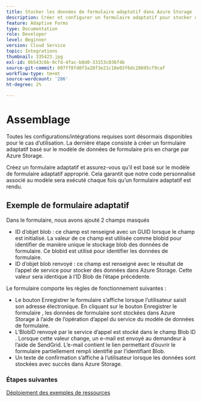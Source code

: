 ```yaml
---
title: Stocker les données de formulaire adaptatif dans Azure Storage
description: Créer et configurer un formulaire adaptatif pour stocker des données dans Azure Storage
feature: Adaptive Forms
type: Documentation
role: Developer
level: Beginner
version: Cloud Service
topic: Integrations
thumbnail: 335423.jpg
exl-id: 0b543c6b-9cfd-4fac-b8d0-33153c036f4b
source-git-commit: 097ff8fd0f3a28f3e21c10e03f6dc28695cf9caf
workflow-type: tm+mt
source-wordcount: '286'
ht-degree: 2%

---
```


# Assemblage

Toutes les configurations/intégrations requises sont désormais disponibles pour le cas d’utilisation. La dernière étape consiste à créer un formulaire adaptatif basé sur le modèle de données de formulaire pris en charge par Azure Storage.

Créez un formulaire adaptatif et assurez-vous qu’il est basé sur le modèle de formulaire adaptatif approprié. Cela garantit que notre code personnalisé associé au modèle sera exécuté chaque fois qu’un formulaire adaptatif est rendu.

## Exemple de formulaire adaptatif

Dans le formulaire, nous avons ajouté 2 champs masqués

* ID d’objet blob : ce champ est renseigné avec un GUID lorsque le champ est initialisé. La valeur de ce champ est utilisée comme blobid pour identifier de manière unique le stockage blob des données de formulaire. Ce blobid est utilisé pour identifier les données de formulaire.
* ID d’objet blob renvoyé : ce champ est renseigné avec le résultat de l’appel de service pour stocker des données dans Azure Storage. Cette valeur sera identique à l’ID Blob de l’étape précédente.

Le formulaire comporte les règles de fonctionnement suivantes :

* Le bouton Enregistrer le formulaire s’affiche lorsque l’utilisateur saisit son adresse électronique. En cliquant sur le bouton Enregistrer le formulaire , les données de formulaire sont stockées dans Azure Storage à l’aide de l’opération d’appel du service du modèle de données de formulaire.
* L’BlobID renvoyé par le service d’appel est stocké dans le champ Blob ID . Lorsque cette valeur change, un e-mail est envoyé au demandeur à l’aide de SendGrid. L’e-mail contient le lien permettant d’ouvrir le formulaire partiellement rempli identifié par l’identifiant Blob.
* Un texte de confirmation s’affiche à l’utilisateur lorsque les données sont stockées avec succès dans Azure Storage.

### Étapes suivantes

[Déploiement des exemples de ressources](./deploy-sample-assets.md)
